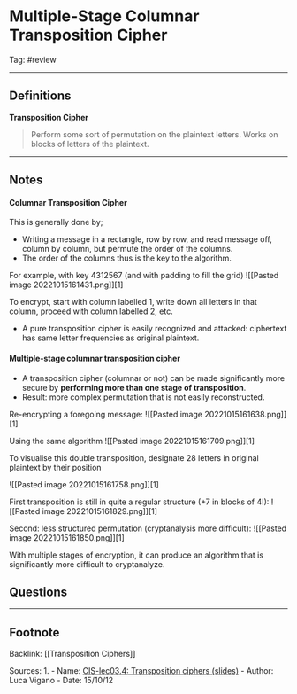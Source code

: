# Multiple-Stage Columnar Transposition Cipher
Tag: #review 

---
## Definitions

**Transposition Cipher**
>Perform some sort of permutation on the plaintext letters. Works on blocks of letters of the plaintext.

---

## Notes
#### Columnar Transposition Cipher

This is generally done by;
- Writing a message in a rectangle, row by row, and read message off, column by column, but permute the order of the columns.
- The order of the columns thus is the key to the algorithm.

For example, with key 4312567 (and with padding to fill the grid)
![[Pasted image 20221015161431.png]][1]

To encrypt, start with column labelled 1, write down all letters in that column, proceed with column labelled 2, etc.

- A pure transposition cipher is easily recognized and attacked: ciphertext has same letter frequencies as original plaintext.

#### Multiple-stage columnar transposition cipher

- A transposition cipher (columnar or not) can be made significantly more secure by **performing more than one stage of transposition**.
- Result: more complex permutation that is not easily reconstructed. 

Re-encrypting a foregoing message:
![[Pasted image 20221015161638.png]][1]

Using the same algorithm
![[Pasted image 20221015161709.png]][1]

To visualise this double transposition, designate 28 letters in original plaintext by their position

![[Pasted image 20221015161758.png]][1]

First transposition is still in quite a regular structure (+7 in blocks of 4!):
![[Pasted image 20221015161829.png]][1]

Second: less structured permutation (cryptanalysis more difficult):
![[Pasted image 20221015161850.png]][1]

With multiple stages of encryption, it can produce an algorithm that is significantly more difficult to cryptanalyze.


## Questions

---
## Footnote

Backlink: [[Transposition Ciphers]]

Sources:
1.
	- Name: [CIS-lec03.4: Transposition ciphers (slides)](https://keats.kcl.ac.uk/mod/resource/view.php?id=6354995)
	- Author: Luca Vigano
	- Date: 15/10/12
